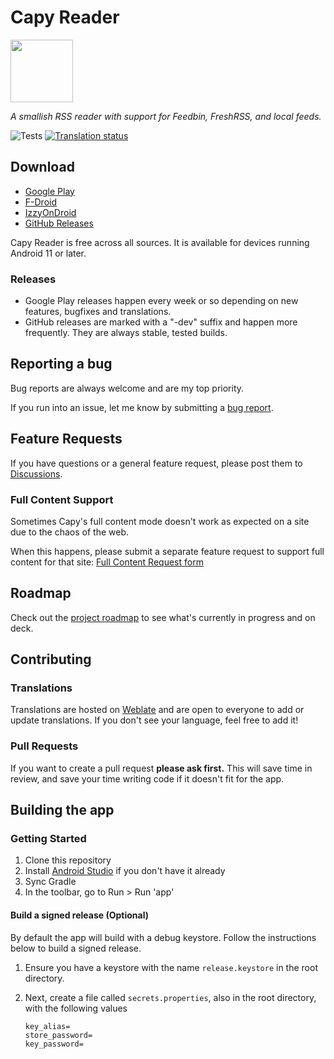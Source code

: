 # Capy Reader

<img src="./site/capy.png" width="100px">

_A smallish RSS reader with support for Feedbin, FreshRSS, and local feeds._

![Tests](https://github.com/jocmp/capyreader/actions/workflows/ci.yml/badge.svg) <a href="https://hosted.weblate.org/engage/capy-reader/">
 <img src="https://hosted.weblate.org/widget/capy-reader/strings/svg-badge.svg" alt="Translation status" />
</a>

## Download

- [Google Play][gplay_link]
- [F-Droid][fdroid_link]
- [IzzyOnDroid][izzy_link]
- [GitHub Releases][github_link]

Capy Reader is free across all sources. It is available for devices running Android 11 or later.

### Releases

- Google Play releases happen every week or so depending on new features, bugfixes and translations.
- GitHub releases are marked with a "-dev" suffix and happen more frequently. They are always stable, tested builds.

## Reporting a bug

Bug reports are always welcome and are my top priority.

If you run into an issue, let me know by submitting a [bug report](https://github.com/jocmp/capyreader/issues/new?labels=bug&template=1-bug-report.yml).

## Feature Requests

If you have questions or a general feature request, please post them to [Discussions](https://github.com/jocmp/capyreader/discussions).

### Full Content Support

Sometimes Capy's full content mode doesn't work as expected on a site due to the chaos of the web.

When this happens, please submit a separate feature request to support full content for that site: [Full Content Request form](https://github.com/jocmp/capyreader/issues/new?labels=full%20content%20request&template=2-full-content-request.yml)

## Roadmap

Check out the [project roadmap](https://github.com/users/jocmp/projects/3) to see what's currently in progress and on deck.

## Contributing

### Translations

Translations are hosted on [Weblate](https://hosted.weblate.org/projects/capy-reader) and are open to everyone to add or update translations. If you don't see your language, feel free to add it!

### Pull Requests

If you want to create a pull request **please ask first.** This will save time in review, and save your time writing code if it doesn't fit for the app.

## Building the app

### Getting Started

1. Clone this repository
2. Install [Android Studio](https://developer.android.com/studio) if you don't have it already
3. Sync Gradle
4. In the toolbar, go to Run > Run 'app'

#### Build a signed release (Optional)

By default the app will build with a debug keystore. Follow the instructions below to build a signed release.

1. Ensure you have a keystore with the name `release.keystore` in the root directory.
2. Next, create a file called `secrets.properties`, also in the root directory, with the following values

    ```properties
    key_alias=
    store_password=
    key_password=
    ```


[gplay_link]: https://play.google.com/store/apps/details?id=com.capyreader.app
[fdroid_link]: https://f-droid.org/packages/com.capyreader.app/
[izzy_link]: https://apt.izzysoft.de/fdroid/index/apk/com.capyreader.app
[izzy_img]: https://img.shields.io/endpoint?url=https://apt.izzysoft.de/fdroid/api/v1/shield/com.capyreader.app&label=IzzyOnDroid
[github_link]: https://github.com/jocmp/capyreader/releases/latest
[github_img]: https://img.shields.io/github/v/release/jocmp/capyreader?logo=GitHub
